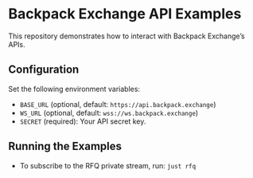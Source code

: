 # Backpack Exchange API Examples

This repository demonstrates how to interact with Backpack Exchange’s APIs.

## Configuration

Set the following environment variables:

- `BASE_URL` (optional, default: `https://api.backpack.exchange`)
- `WS_URL` (optional, default: `wss://ws.backpack.exchange`)
- `SECRET` (required): Your API secret key.

## Running the Examples

- To subscribe to the RFQ private stream, run: `just rfq`
